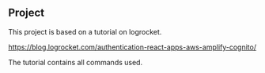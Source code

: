 ## Project
This project is based on a tutorial on logrocket.

https://blog.logrocket.com/authentication-react-apps-aws-amplify-cognito/

The tutorial contains all commands used.
